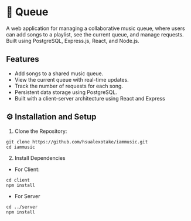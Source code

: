 # 🎵 Queue

A web application for managing a collaborative music queue, where users can add songs to a playlist, see the current queue, and manage requests. Built using PostgreSQL, Express.js, React, and Node.js.

## Features

- Add songs to a shared music queue.
- View the current queue with real-time updates.
- Track the number of requests for each song.
- Persistent data storage using PostgreSQL.
- Built with a client-server architecture using React and Express

## ⚙️ Installation and Setup

1. Clone the Repository:

```
git clone https://github.com/hsualexotake/iammusic.git
cd iammusic
```

2. Install Dependencies

- For Client:

```
cd client
npm install
```

- For Server

```
cd ../server
npm install
```
